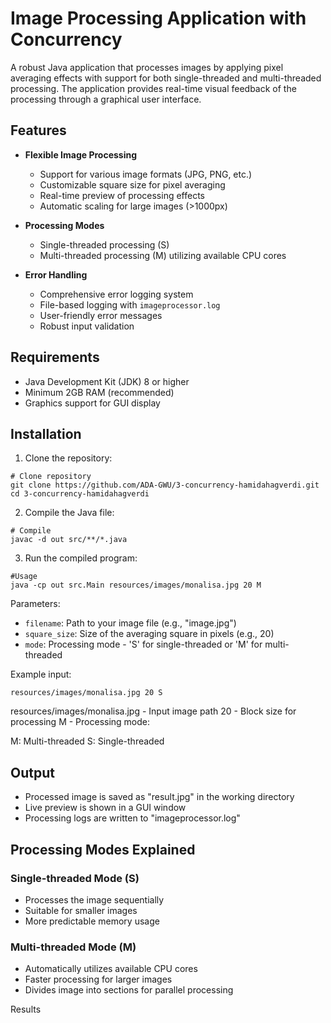 # Image Processing Application with Concurrency
A robust Java application that processes images by applying pixel averaging effects with support for both single-threaded and multi-threaded processing. The application provides real-time visual feedback of the processing through a graphical user interface.

## Features

- **Flexible Image Processing**
  - Support for various image formats (JPG, PNG, etc.)
  - Customizable square size for pixel averaging
  - Real-time preview of processing effects
  - Automatic scaling for large images (>1000px)

- **Processing Modes**
  - Single-threaded processing (S)
  - Multi-threaded processing (M) utilizing available CPU cores
  
- **Error Handling**
  - Comprehensive error logging system
  - File-based logging with `imageprocessor.log`
  - User-friendly error messages
  - Robust input validation

## Requirements

- Java Development Kit (JDK) 8 or higher
- Minimum 2GB RAM (recommended)
- Graphics support for GUI display

## Installation

1. Clone the repository:
```
# Clone repository
git clone https://github.com/ADA-GWU/3-concurrency-hamidahagverdi.git
cd 3-concurrency-hamidahagverdi
```
2. Compile the Java file:
```
# Compile
javac -d out src/**/*.java
```
3. Run the compiled program:
```
#Usage
java -cp out src.Main resources/images/monalisa.jpg 20 M
```

Parameters:
- `filename`: Path to your image file (e.g., "image.jpg")
- `square_size`: Size of the averaging square in pixels (e.g., 20)
- `mode`: Processing mode - 'S' for single-threaded or 'M' for multi-threaded

Example input:
```
resources/images/monalisa.jpg 20 S
```
resources/images/monalisa.jpg - Input image path
20 - Block size for processing
M - Processing mode:

M: Multi-threaded
S: Single-threaded

## Output

- Processed image is saved as "result.jpg" in the working directory
- Live preview is shown in a GUI window
- Processing logs are written to "imageprocessor.log"

## Processing Modes Explained

### Single-threaded Mode (S)
- Processes the image sequentially
- Suitable for smaller images
- More predictable memory usage

### Multi-threaded Mode (M)
- Automatically utilizes available CPU cores
- Faster processing for larger images
- Divides image into sections for parallel processing


Results
